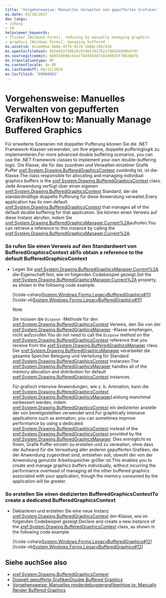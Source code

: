 ```yaml
---
title: 'Vorgehensweise: Manuelles Verwalten von gepufferten Grafiken'
ms.date: 03/30/2017
dev_langs:
- csharp
- vb
helpviewer_keywords:
- flicker [Windows Forms], reducing by manually managing graphics
- graphics [Windows Forms], managing buffered
ms.assetid: 4c2a90ee-bbbe-4ff6-9170-1b06c195c918
ms.openlocfilehash: 6010d52750b20c07db51917621f8643e9d9b47d7
ms.sourcegitcommit: 68653db98c5ea7744fd438710248935f70020dfb
ms.translationtype: MT
ms.contentlocale: de-DE
ms.lasthandoff: 08/22/2019
ms.locfileid: "69968601"
---
```

# <a name="how-to-manually-manage-buffered-graphics"></a><span data-ttu-id="7361b-102">Vorgehensweise: Manuelles Verwalten von gepufferten Grafiken</span><span class="sxs-lookup"><span data-stu-id="7361b-102">How to: Manually Manage Buffered Graphics</span></span>
<span data-ttu-id="7361b-103">Für erweiterte Szenarien mit doppelter Pufferung können Sie die .NET Framework-Klassen verwenden, um Ihre eigene, doppelte pufferinglogik zu implementieren.</span><span class="sxs-lookup"><span data-stu-id="7361b-103">For more advanced double buffering scenarios, you can use the .NET Framework classes to implement your own double-buffering logic.</span></span> <span data-ttu-id="7361b-104">Die Klasse, die für das zuordnen und Verwalten einzelner Grafik Puffer <xref:System.Drawing.BufferedGraphicsContext> zuständig ist, ist die-Klasse.</span><span class="sxs-lookup"><span data-stu-id="7361b-104">The class responsible for allocating and managing individual graphics buffers is the <xref:System.Drawing.BufferedGraphicsContext> class.</span></span> <span data-ttu-id="7361b-105">Jede Anwendung verfügt über einen eigenen <xref:System.Drawing.BufferedGraphicsContext> Standard, der die standardmäßige doppelte Pufferung für diese Anwendung verwaltet.</span><span class="sxs-lookup"><span data-stu-id="7361b-105">Every application has its own default <xref:System.Drawing.BufferedGraphicsContext> that manages all of the default double buffering for that application.</span></span> <span data-ttu-id="7361b-106">Sie können einen Verweis auf diese Instanz abrufen, indem Sie <xref:System.Drawing.BufferedGraphicsManager.Current%2A>aufrufen.</span><span class="sxs-lookup"><span data-stu-id="7361b-106">You can retrieve a reference to this instance by calling the <xref:System.Drawing.BufferedGraphicsManager.Current%2A>.</span></span>  
  
### <a name="to-obtain-a-reference-to-the-default-bufferedgraphicscontext"></a><span data-ttu-id="7361b-107">So rufen Sie einen Verweis auf den Standardwert von BufferedGraphicsContext ab</span><span class="sxs-lookup"><span data-stu-id="7361b-107">To obtain a reference to the default BufferedGraphicsContext</span></span>  
  
- <span data-ttu-id="7361b-108">Legen Sie <xref:System.Drawing.BufferedGraphicsManager.Current%2A> die-Eigenschaft fest, wie im folgenden Codebeispiel gezeigt.</span><span class="sxs-lookup"><span data-stu-id="7361b-108">Set the <xref:System.Drawing.BufferedGraphicsManager.Current%2A> property, as shown in the following code example.</span></span>  
  
     [!code-csharp[System.Windows.Forms.LegacyBufferedGraphics#11](~/samples/snippets/csharp/VS_Snippets_Winforms/System.Windows.Forms.LegacyBufferedGraphics/CS/Class1.cs#11)]
     [!code-vb[System.Windows.Forms.LegacyBufferedGraphics#11](~/samples/snippets/visualbasic/VS_Snippets_Winforms/System.Windows.Forms.LegacyBufferedGraphics/VB/Class1.vb#11)]  
  
    > [!NOTE]
    > <span data-ttu-id="7361b-109">Sie müssen die `Dispose` -Methode für den <xref:System.Drawing.BufferedGraphicsContext> Verweis, den Sie von der <xref:System.Drawing.BufferedGraphicsManager> -Klasse empfangen, nicht aufzurufen.</span><span class="sxs-lookup"><span data-stu-id="7361b-109">You do not need to call the `Dispose` method on the <xref:System.Drawing.BufferedGraphicsContext> reference that you receive from the <xref:System.Drawing.BufferedGraphicsManager> class.</span></span> <span data-ttu-id="7361b-110">Der <xref:System.Drawing.BufferedGraphicsManager> verarbeitet die gesamte Speicher Belegung und-Verteilung für Standard <xref:System.Drawing.BufferedGraphicsContext> Instanzen.</span><span class="sxs-lookup"><span data-stu-id="7361b-110">The <xref:System.Drawing.BufferedGraphicsManager> handles all of the memory allocation and distribution for default <xref:System.Drawing.BufferedGraphicsContext> instances.</span></span>  
  
     <span data-ttu-id="7361b-111">Für grafisch intensive Anwendungen, wie z. b. Animation, kann die <xref:System.Drawing.BufferedGraphicsContext> <xref:System.Drawing.BufferedGraphicsManager>Leistung manchmal verbessert werden, indem <xref:System.Drawing.BufferedGraphicsContext> ein dedizierter anstelle der von bereitgestellten verwendet wird.</span><span class="sxs-lookup"><span data-stu-id="7361b-111">For graphically intensive applications such as animation, you can sometimes improve performance by using a dedicated <xref:System.Drawing.BufferedGraphicsContext> instead of the <xref:System.Drawing.BufferedGraphicsContext> provided by the <xref:System.Drawing.BufferedGraphicsManager>.</span></span> <span data-ttu-id="7361b-112">Dies ermöglicht es Ihnen, Grafik Puffer einzeln zu erstellen und zu verwalten, ohne dass der Aufwand für die Verwaltung aller anderen gepufferten Grafiken, die der Anwendung zugeordnet sind, entstehen soll, obwohl der von der Anwendung genutzte Arbeitsspeicher größer ist.</span><span class="sxs-lookup"><span data-stu-id="7361b-112">This enables you to create and manage graphics buffers individually, without incurring the performance overhead of managing all the other buffered graphics associated with your application, though the memory consumed by the application will be greater.</span></span>  
  
### <a name="to-create-a-dedicated-bufferedgraphicscontext"></a><span data-ttu-id="7361b-113">So erstellen Sie einen dedizierten BufferedGraphicsContext</span><span class="sxs-lookup"><span data-stu-id="7361b-113">To create a dedicated BufferedGraphicsContext</span></span>  
  
- <span data-ttu-id="7361b-114">Deklarieren und erstellen Sie eine neue Instanz <xref:System.Drawing.BufferedGraphicsContext> der-Klasse, wie im folgenden Codebeispiel gezeigt.</span><span class="sxs-lookup"><span data-stu-id="7361b-114">Declare and create a new instance of the <xref:System.Drawing.BufferedGraphicsContext> class, as shown in the following code example.</span></span>  
  
     [!code-csharp[System.Windows.Forms.LegacyBufferedGraphics#12](~/samples/snippets/csharp/VS_Snippets_Winforms/System.Windows.Forms.LegacyBufferedGraphics/CS/Class1.cs#12)]
     [!code-vb[System.Windows.Forms.LegacyBufferedGraphics#12](~/samples/snippets/visualbasic/VS_Snippets_Winforms/System.Windows.Forms.LegacyBufferedGraphics/VB/Class1.vb#12)]  
  
## <a name="see-also"></a><span data-ttu-id="7361b-115">Siehe auch</span><span class="sxs-lookup"><span data-stu-id="7361b-115">See also</span></span>

- <xref:System.Drawing.BufferedGraphicsContext>
- [<span data-ttu-id="7361b-116">Doppelt gepufferte Grafiken</span><span class="sxs-lookup"><span data-stu-id="7361b-116">Double Buffered Graphics</span></span>](double-buffered-graphics.md)
- [<span data-ttu-id="7361b-117">Vorgehensweise: Manuelles renderdebuggergrafiken</span><span class="sxs-lookup"><span data-stu-id="7361b-117">How to: Manually Render Buffered Graphics</span></span>](how-to-manually-render-buffered-graphics.md)
